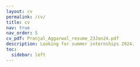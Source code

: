 ```yaml
---
layout: cv
permalink: /cv/
title: cv
nav: true
nav_order: 5
cv_pdf: Pranjal_Aggarwal_resume_23Jan24.pdf
description: Looking for summer internships 2024.
toc:
  sidebar: left
---
```

